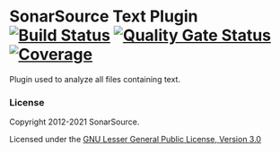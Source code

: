# SonarSource Text Plugin [![Build Status](https://api.cirrus-ci.com/github/SonarSource/sonar-text.svg?branch=master)](https://cirrus-ci.com/github/SonarSource/sonar-text) [![Quality Gate Status](https://next.sonarqube.com/sonarqube/api/project_badges/measure?project=org.sonarsource.text%3Asonar-text&metric=alert_status)](https://next.sonarqube.com/sonarqube/dashboard?id=org.sonarsource.text%3Asonar-text) [![Coverage](https://next.sonarqube.com/sonarqube/api/project_badges/measure?project=org.sonarsource.text%3Asonar-text&metric=coverage)](https://next.sonarqube.com/sonarqube/dashboard?id=org.sonarsource.text%3Asonar-text)
Plugin used to analyze all files containing text.

### License

Copyright 2012-2021 SonarSource.

Licensed under the [GNU Lesser General Public License, Version 3.0](https://www.gnu.org/licenses/lgpl.txt)
